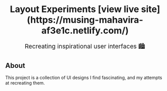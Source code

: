 <h1 align="center">
  Layout Experiments
  [view live site](https://musing-mahavira-af3e1c.netlify.com/)
  <br>
</h1>
<p align="center" style="font-size: 1.2rem;">Recreating inspirational user interfaces 🏙</p>

## About

This project is a collection of UI designs I find fascinating, and my attempts at recreating them.
